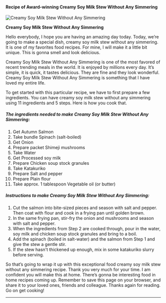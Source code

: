             

#### Recipe of Award-winning Creamy Soy Milk Stew Without Any Simmering

![Creamy Soy Milk Stew Without Any Simmering](https://img-global.cpcdn.com/recipes/5966220412059648/751x532cq70/creamy-soy-milk-stew-without-any-simmering-recipe-main-photo.jpg)

**Creamy Soy Milk Stew Without Any Simmering**

Hello everybody, I hope you are having an amazing day today. Today, we’re going to make a special dish, creamy soy milk stew without any simmering. It is one of my favorites food recipes. For mine, I will make it a little bit unique. This is gonna smell and look delicious.

Creamy Soy Milk Stew Without Any Simmering is one of the most favored of recent trending meals in the world. It is enjoyed by millions every day. It’s simple, it is quick, it tastes delicious. They are fine and they look wonderful. Creamy Soy Milk Stew Without Any Simmering is something that I have loved my entire life.

To get started with this particular recipe, we have to first prepare a few ingredients. You can have creamy soy milk stew without any simmering using 11 ingredients and 5 steps. Here is how you cook that.

##### The ingredients needed to make Creamy Soy Milk Stew Without Any Simmering:

1.  Get Autumn Salmon
2.  Take bundle Spinach (salt-boiled)
3.  Get Onion
4.  Prepare packet Shimeji mushrooms
5.  Take Water
6.  Get Processed soy milk
7.  Prepare Chicken soup stock granules
8.  Take Katakuriko
9.  Prepare Salt and pepper
10.  Prepare Plain flour
11.  Take approx. 1 tablespoon Vegetable oil (or butter)

##### Instructions to make Creamy Soy Milk Stew Without Any Simmering:

1.  Cut the salmon into bite-sized pieces and season with salt and pepper. Then coat with flour and cook in a frying pan until golden brown.
2.  In the same frying pan, stir-fry the onion and mushrooms and season with salt and pepper.
3.  When the ingredients from Step 2 are cooked through, pour in the water, soy milk and chicken soup stock granules and bring to a boil.
4.  Add the spinach (boiled in salt-water) and the salmon from Step 1 and give the stew a gentle stir.
5.  If the stew hasn't thickened up enough, mix in some katakuriko slurry before serving.

So that’s going to wrap it up with this exceptional food creamy soy milk stew without any simmering recipe. Thank you very much for your time. I am confident you will make this at home. There’s gonna be interesting food in home recipes coming up. Remember to save this page on your browser, and share it to your loved ones, friends and colleague. Thanks again for reading. Go on get cooking!

* * *